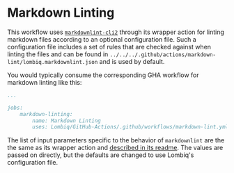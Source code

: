 # Markdown Linting

This workflow uses [`markdownlint-cli2`](https://github.com/DavidAnson/markdownlint-cli2) through its wrapper action for linting markdown files according to an optional configuration file. Such a configuration file includes a set of rules that are checked against when linting the files and can be found in `../../../.github/actions/markdown-lint/lombiq.markdownlint.json` and is used by default.

You would typically consume the corresponding GHA workflow for markdown linting like this:

```yaml
...

jobs:
    markdown-linting:
        name: Markdown Linting
        uses: Lombiq/GitHub-Actions/.github/workflows/markdown-lint.yml@renovate/all-updates
```

The list of input parameters specific to the behavior of `markdownlint` are the the same as its wrapper action and [described in its readme](https://github.com/DavidAnson/markdownlint-cli2-action?tab=readme-ov-file#inputs). The values are passed on directly, but the defaults are changed to use Lombiq's configuration file.
